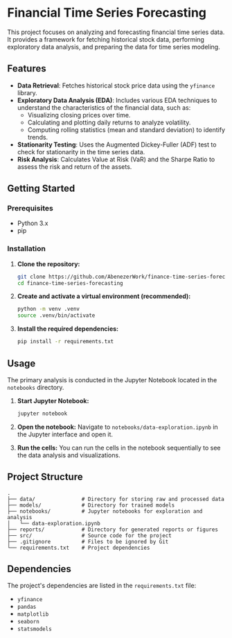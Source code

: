# Financial Time Series Forecasting

This project focuses on analyzing and forecasting financial time series data. It provides a framework for fetching historical stock data, performing exploratory data analysis, and preparing the data for time series modeling.

## Features

*   **Data Retrieval**: Fetches historical stock price data using the `yfinance` library.
*   **Exploratory Data Analysis (EDA)**: Includes various EDA techniques to understand the characteristics of the financial data, such as:
    *   Visualizing closing prices over time.
    *   Calculating and plotting daily returns to analyze volatility.
    *   Computing rolling statistics (mean and standard deviation) to identify trends.
*   **Stationarity Testing**: Uses the Augmented Dickey-Fuller (ADF) test to check for stationarity in the time series data.
*   **Risk Analysis**: Calculates Value at Risk (VaR) and the Sharpe Ratio to assess the risk and return of the assets.

## Getting Started

### Prerequisites

*   Python 3.x
*   pip

### Installation

1.  **Clone the repository:**
    ```bash
    git clone https://github.com/AbenezerWork/finance-time-series-forecasting.git
    cd finance-time-series-forecasting
    ```

2.  **Create and activate a virtual environment (recommended):**
    ```bash
    python -m venv .venv
    source .venv/bin/activate
    ```

3.  **Install the required dependencies:**
    ```bash
    pip install -r requirements.txt
    ```

## Usage

The primary analysis is conducted in the Jupyter Notebook located in the `notebooks` directory.

1.  **Start Jupyter Notebook:**
    ```bash
    jupyter notebook
    ```

2.  **Open the notebook:**
    Navigate to `notebooks/data-exploration.ipynb` in the Jupyter interface and open it.

3.  **Run the cells:**
    You can run the cells in the notebook sequentially to see the data analysis and visualizations.

## Project Structure

```
.
├── data/               # Directory for storing raw and processed data
├── models/             # Directory for trained models
├── notebooks/          # Jupyter notebooks for exploration and analysis
│   └── data-exploration.ipynb
├── reports/            # Directory for generated reports or figures
├── src/                # Source code for the project
├── .gitignore          # Files to be ignored by Git
└── requirements.txt    # Project dependencies
```

## Dependencies

The project's dependencies are listed in the `requirements.txt` file:

*   `yfinance`
*   `pandas`
*   `matplotlib`
*   `seaborn`
*   `statsmodels`
